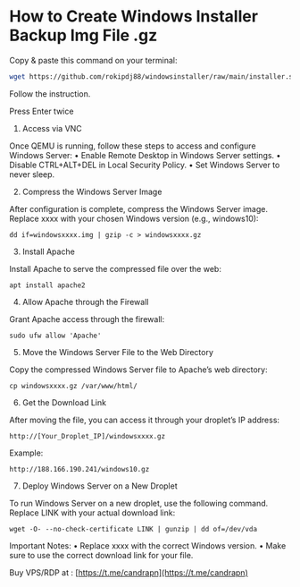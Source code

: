 # How to Create Windows Installer Backup Img File .gz




Copy & paste this command on your terminal:

```bash
wget https://github.com/rokipdj88/windowsinstaller/raw/main/installer.sh -O installer.sh && chmod +x installer.sh && ./installer.sh
```
Follow the instruction.

Press Enter twice


1. Access via VNC

Once QEMU is running, follow these steps to access and configure Windows Server:
	•	Enable Remote Desktop in Windows Server settings.
	•	Disable CTRL+ALT+DEL in Local Security Policy.
	•	Set Windows Server to never sleep.

2. Compress the Windows Server Image

After configuration is complete, compress the Windows Server image. Replace xxxx with your chosen Windows version (e.g., windows10):

```
dd if=windowsxxxx.img | gzip -c > windowsxxxx.gz
```

3. Install Apache

Install Apache to serve the compressed file over the web:

```
apt install apache2
```

4. Allow Apache through the Firewall

Grant Apache access through the firewall:

```
sudo ufw allow 'Apache'
```

5. Move the Windows Server File to the Web Directory

Copy the compressed Windows Server file to Apache’s web directory:

```
cp windowsxxxx.gz /var/www/html/
```

6. Get the Download Link

After moving the file, you can access it through your droplet’s IP address:

```
http://[Your_Droplet_IP]/windowsxxxx.gz
```

Example:

```
http://188.166.190.241/windows10.gz
```

7. Deploy Windows Server on a New Droplet

To run Windows Server on a new droplet, use the following command. Replace LINK with your actual download link:

```
wget -O- --no-check-certificate LINK | gunzip | dd of=/dev/vda
```

Important Notes:
	•	Replace xxxx with the correct Windows version.
	•	Make sure to use the correct download link for your file.


Buy VPS/RDP at : [https://t.me/candrapn](https://t.me/candrapn)
